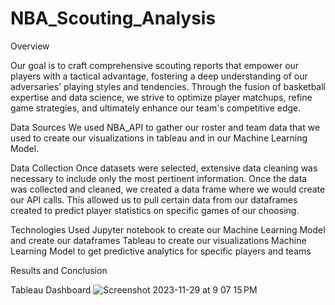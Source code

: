 # NBA_Scouting_Analysis

Overview 

Our goal is to craft comprehensive scouting reports that empower our players with a tactical advantage, fostering a deep understanding of our adversaries' playing styles and tendencies. Through the fusion of basketball expertise and data science, we strive to optimize player matchups, refine game strategies, and ultimately enhance our team's competitive edge. 


Data Sources
We used NBA_API to gather our roster and team data that we used to create our visualizations in tableau and in our Machine Learning Model.


Data Collection
Once datasets were selected, extensive data cleaning was necessary to include only the most pertinent information. Once the data was collected and cleaned, we created a data frame where we would create our API calls. This allowed us to pull certain data from our dataframes created to predict player statistics on specific games of our choosing. 


Technologies Used
Jupyter notebook to create our Machine Learning Model and create our dataframes
Tableau to create our visualizations
Machine Learning Model to get predictive analytics for specific players and teams


Results and Conclusion



Tableau Dashboard 
![Screenshot 2023-11-29 at 9 07 15 PM](https://github.com/coryselzer/NBA_Scouting_Analysis/assets/134936973/4e1ed693-b827-4cd2-ba0a-637c60f34fa6)
